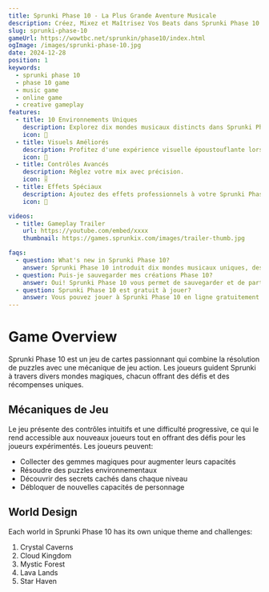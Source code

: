 ```yaml
---
title: Sprunki Phase 10 - La Plus Grande Aventure Musicale
description: Créez, Mixez et Maîtrisez Vos Beats dans Sprunki Phase 10
slug: sprunki-phase-10
gameUrl: https://wowtbc.net/sprunkin/phase10/index.html
ogImage: /images/sprunki-phase-10.jpg
date: 2024-12-28
position: 1
keywords:
  - sprunki phase 10
  - phase 10 game
  - music game
  - online game
  - creative gameplay 
features:
  - title: 10 Environnements Uniques
    description: Explorez dix mondes musicaux distincts dans Sprunki Phase 10.
    icon: 🎵
  - title: Visuels Améliorés
    description: Profitez d'une expérience visuelle époustouflante lors de la création.
    icon: 🎨
  - title: Contrôles Avancés
    description: Réglez votre mix avec précision.
    icon: 🎚️  
  - title: Effets Spéciaux
    description: Ajoutez des effets professionnels à votre Sprunki Phase 10 mix.
    icon: 💫

videos:
  - title: Gameplay Trailer
    url: https://youtube.com/embed/xxxx
    thumbnail: https://games.sprunkix.com/images/trailer-thumb.jpg

faqs:
  - question: What's new in Sprunki Phase 10?
    answer: Sprunki Phase 10 introduit dix mondes musicaux uniques, des outils de mélange avancés, une expérience visuelle améliorée et une bibliothèque sonore étendue tout en conservant la ludique intuitive que vous aimez.
  - question: Puis-je sauvegarder mes créations Phase 10?
    answer: Oui! Sprunki Phase 10 vous permet de sauvegarder et de partager vos créations musicales avec la communauté.
  - question: Sprunki Phase 10 est gratuit à jouer?
    answer: Vous pouvez jouer à Sprunki Phase 10 en ligne gratuitement ici sur notre site.
---
```


# Game Overview

Sprunki Phase 10 est un jeu de cartes passionnant qui combine la résolution de puzzles avec une mécanique de jeu action. Les joueurs guident Sprunki à travers divers mondes magiques, chacun offrant des défis et des récompenses uniques.

## Mécaniques de Jeu

Le jeu présente des contrôles intuitifs et une difficulté progressive, ce qui le rend accessible aux nouveaux joueurs tout en offrant des défis pour les joueurs expérimentés. Les joueurs peuvent:

- Collecter des gemmes magiques pour augmenter leurs capacités
- Résoudre des puzzles environnementaux
- Découvrir des secrets cachés dans chaque niveau
- Débloquer de nouvelles capacités de personnage

## World Design

Each world in Sprunki Phase 10 has its own unique theme and challenges:

1. Crystal Caverns
2. Cloud Kingdom
3. Mystic Forest
4. Lava Lands
5. Star Haven